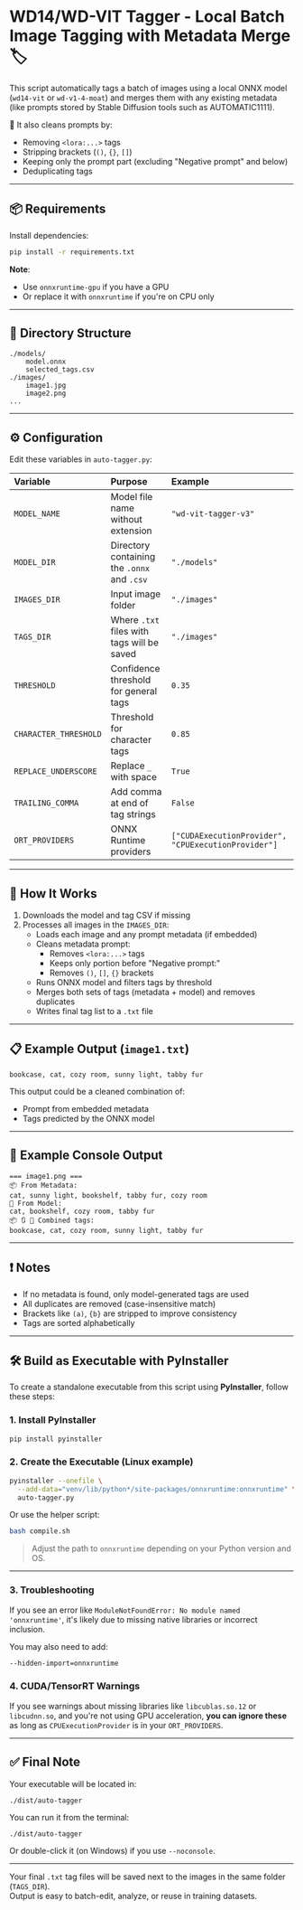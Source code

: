 
# WD14/WD-VIT Tagger - Local Batch Image Tagging with Metadata Merge 🏷️

This script automatically tags a batch of images using a local ONNX model (`wd14-vit` or `wd-v1-4-moat`) and merges them with any existing metadata (like prompts stored by Stable Diffusion tools such as AUTOMATIC1111).  

🧼 It also cleans prompts by:
- Removing `<lora:...>` tags
- Stripping brackets (`()`, `{}`, `[]`)
- Keeping only the prompt part (excluding "Negative prompt" and below)
- Deduplicating tags

---

## 📦 Requirements

Install dependencies:

```bash
pip install -r requirements.txt
```

**Note**:  
- Use `onnxruntime-gpu` if you have a GPU  
- Or replace it with `onnxruntime` if you're on CPU only

---

## 📂 Directory Structure

```plaintext
./models/
    model.onnx
    selected_tags.csv
./images/
    image1.jpg
    image2.png
...
```

---

## ⚙️ Configuration

Edit these variables in `auto-tagger.py`:

| Variable | Purpose | Example |
|:--|:--|:--|
| `MODEL_NAME` | Model file name without extension | `"wd-vit-tagger-v3"` |
| `MODEL_DIR` | Directory containing the `.onnx` and `.csv` | `"./models"` |
| `IMAGES_DIR` | Input image folder | `"./images"` |
| `TAGS_DIR` | Where `.txt` files with tags will be saved | `"./images"` |
| `THRESHOLD` | Confidence threshold for general tags | `0.35` |
| `CHARACTER_THRESHOLD` | Threshold for character tags | `0.85` |
| `REPLACE_UNDERSCORE` | Replace `_` with space | `True` |
| `TRAILING_COMMA` | Add comma at end of tag strings | `False` |
| `ORT_PROVIDERS` | ONNX Runtime providers | `["CUDAExecutionProvider", "CPUExecutionProvider"]` |

---

## 🚀 How It Works

1. Downloads the model and tag CSV if missing
2. Processes all images in the `IMAGES_DIR`:
   - Loads each image and any prompt metadata (if embedded)
   - Cleans metadata prompt:
     - Removes `<lora:...>` tags
     - Keeps only portion before "Negative prompt:"
     - Removes `()`, `[]`, `{}` brackets
   - Runs ONNX model and filters tags by threshold
   - Merges both sets of tags (metadata + model) and removes duplicates
   - Writes final tag list to a `.txt` file

---

## 📋 Example Output (`image1.txt`)

```plaintext
bookcase, cat, cozy room, sunny light, tabby fur
```

This output could be a cleaned combination of:
- Prompt from embedded metadata
- Tags predicted by the ONNX model

---

## 📝 Example Console Output

```plaintext
=== image1.png ===
📦 From Metadata:
cat, sunny light, bookshelf, tabby fur, cozy room
🤖 From Model:
cat, bookshelf, cozy room, tabby fur
📦 🔃 🤖 Combined tags:
bookcase, cat, cozy room, sunny light, tabby fur
```

---

## ❗ Notes

- If no metadata is found, only model-generated tags are used
- All duplicates are removed (case-insensitive match)
- Brackets like `(a)`, `{b}` are stripped to improve consistency
- Tags are sorted alphabetically

---

## 🛠️ Build as Executable with PyInstaller

To create a standalone executable from this script using **PyInstaller**, follow these steps:

### 1. Install PyInstaller

```bash
pip install pyinstaller
```

### 2. Create the Executable (Linux example)

```bash
pyinstaller --onefile \
  --add-data="venv/lib/python*/site-packages/onnxruntime:onnxruntime" \
  auto-tagger.py
```

Or use the helper script:

```bash
bash compile.sh
```

> Adjust the path to `onnxruntime` depending on your Python version and OS.

---

### 3. Troubleshooting

If you see an error like `ModuleNotFoundError: No module named 'onnxruntime'`, it's likely due to missing native libraries or incorrect inclusion.

You may also need to add:

```bash
--hidden-import=onnxruntime
```

### 4. CUDA/TensorRT Warnings

If you see warnings about missing libraries like `libcublas.so.12` or `libcudnn.so`, and you're not using GPU acceleration, **you can ignore these** as long as `CPUExecutionProvider` is in your `ORT_PROVIDERS`.

---

## ✅ Final Note

Your executable will be located in:

```plaintext
./dist/auto-tagger
```

You can run it from the terminal:

```bash
./dist/auto-tagger
```

Or double-click it (on Windows) if you use `--noconsole`.

---

Your final `.txt` tag files will be saved next to the images in the same folder (`TAGS_DIR`).  
Output is easy to batch-edit, analyze, or reuse in training datasets.